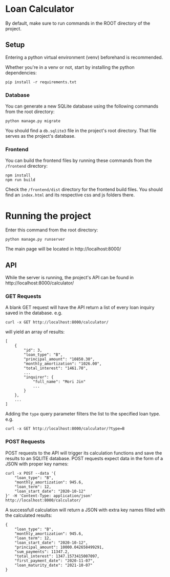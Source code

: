 # Loan Calculator
By default, make sure to run commands in the ROOT directory of the project. 
 

<!-- ## Frontend setup
```
npm install
npm run build
``` -->

## Setup
Entering a python virtual environment (venv) beforehand is recommended.

Whether you're in a venv or not, start by installing the python dependencies:
```
pip install -r requirements.txt
```
### Database
You can generate a new SQLite database using the following commands from the root directory:
```
python manage.py migrate
```
You should find a `db.sqlite3` file in the project's root directory. 
That file serves as the project's database. 
### Frontend
You can build the frontend files by running these commands from the `/frontend` directory:
```
npm install
npm run build
```
Check the `/frontend/dist` directory for the frontend build files. You should find an `index.html` and its respective css and js folders there.

# Running the project
Enter this command from the root directory:
```
python manage.py runserver
```
The main page will be located in http://localhost:8000/

## API
While the server is running, the project's API can be found in http://localhost:8000/calculator/

### GET Requests
A blank GET request will have the API return a list of every loan inquiry saved in the database. e.g.
```
curl -x GET http://localhost:8000/calculator/
```
will yield an array of results:
```
[
    {
        "id": 3,
        "loan_type": "B",
        "principal_amount": "10850.30",
        "monthly_amortization": "1026.00",
        "total_interest": "1461.70",
        ...
        "inquirer": {
            "full_name": "Mori Jin"
            ...
        }
    },
    ...
]
```
Adding the `type` query parameter filters the list to the specified loan type. e.g.

```
curl -x GET http://localhost:8000/calculator/?type=B
```

### POST Requests
POST requests to the API will trigger its calculation functions and save the results to an SQLITE database. POST requests expect data in the form of a JSON with proper key names:
```
curl -x POST --data '{
	"loan_type": "B",
    "monthly_amortization": 945.6,
    "loan_term": 12,
    "loan_start_date": "2020-10-12"
}' -H 'Content-Type: application/json' http://localhost:8000/calculator/
```
A successfull calculation will return a JSON with extra key names filled with the calculated results:
```
{
    "loan_type": "B",
    "monthly_amortization": 945.6,
    "loan_term": 12,
    "loan_start_date": "2020-10-12",
    "principal_amount": 10000.042658499291,
    "sum_payments": 11347.2,
    "total_interest": 1347.1573415007097,
    "first_payment_date": "2020-11-07",
    "loan_maturity_date": "2021-10-07"
}
```
